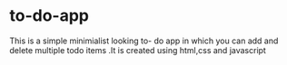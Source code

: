 # to-do-app
This is a simple minimialist looking to- do app in which you can add and delete multiple todo items .It is created using html,css and javascript
